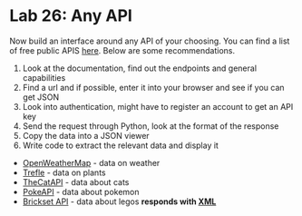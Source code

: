 


# Lab 26: Any API

Now build an interface around any API of your choosing. You can find a list of free public APIS [here](https://github.com/public-apis/public-apis). Below are some recommendations.

1. Look at the documentation, find out the endpoints and general capabilities
2. Find a url and if possible, enter it into your browser and see if you can get JSON
3. Look into authentication, might have to register an account to get an API key
4. Send the request through Python, look at the format of the response
5. Copy the data into a JSON viewer
6. Write code to extract the relevant data and display it

- [OpenWeatherMap](https://openweathermap.org/api) - data on weather
- [Trefle](https://trefle.io/) - data on plants
- [TheCatAPI](https://thecatapi.com/) - data about cats
- [PokeAPI](https://pokeapi.co/) - data about pokemon
- [Brickset API](https://brickset.com/tools/webservices/v2) - data about legos **responds with [XML](https://stackoverflow.com/questions/1912434/how-do-i-parse-xml-in-python)**
